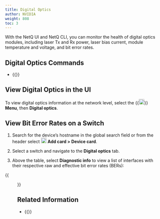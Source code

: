 ```yaml
---
title: Digital Optics
author: NVIDIA
weight: 808
toc: 3
---
```


With the NetQ UI and NetQ CLI, you can monitor the health of digital optics modules, including laser Tx and Rx power, laser bias current, module temperature and voltage, and bit error rates.

## Digital Optics Commands

- {{<link title="show/#netq show dom" text="netq show dom">}}

## View Digital Optics in the UI

To view digital optics information at the network level, select the {{<img src="https://icons.cumulusnetworks.com/01-Interface-Essential/03-Menu/navigation-menu.svg" height="18" width="18">}} **Menu**, then **Digital optics**.

## View Bit Error Rates on a Switch

1. Search for the device’s hostname in the global search field or from the header select <img src="https://icons.cumulusnetworks.com/44-Entertainment-Events-Hobbies/02-Card-Games/card-game-diamond.svg" height="18" width="18"/> **Add card&nbsp;<span aria-label="and then">></span> Device card**.

2. Select a switch and navigate to the **Digital optics** tab.

3. Above the table, select **Diagnostic info** to view a list of interfaces with their respective raw and effective bit error rates (BERs):

{{<figure src="/images/netq/dom-ber-413.png" alt="full screen graph of a switch's BER attributes" width="1200">}}

## Related Information

 - {{<link title="Threshold-Crossing Events Reference/#digital-optics" text="Threshold Crossing Rules for Digital Optics">}} 